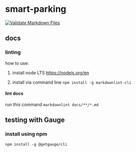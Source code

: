 # smart-parking

[![Validate Markdown Files](https://github.com/teko-smart-parking/smart-parking/actions/workflows/validate-md-files.yml/badge.svg)](https://github.com/teko-smart-parking/smart-parking/actions/workflows/validate-md-files.yml)

## docs

### linting

how to use:

1. install node LTS https://nodejs.org/en

2. install via command line `npm install -g markdownlint-cli`

#### lint docs

run this command `markdownlint docs/**/*.md`

## testing with Gauge

### install using npm

`npm install -g @getgauge/cli`

